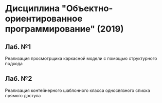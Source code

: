 # Дисциплина "Объектно-ориентированное программирование" (2019)
## Лаб. №1
Реализация просмотрщика каркасной модели с помощью структурного подхода
## Лаб. №2
Реализация контейнерного шаблонного класса односвязного списка прямого доступа

